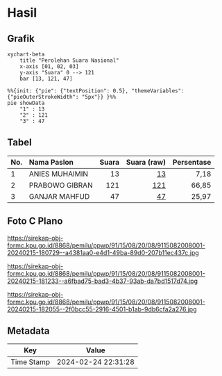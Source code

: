 # Hasil

## Grafik

```mermaid
xychart-beta
    title "Perolehan Suara Nasional"
    x-axis [01, 02, 03]
    y-axis "Suara" 0 --> 121
    bar [13, 121, 47]
```

```mermaid
%%{init: {"pie": {"textPosition": 0.5}, "themeVariables": {"pieOuterStrokeWidth": "5px"}} }%%
pie showData
    "1" : 13
    "2" : 121
    "3" : 47
```

## Tabel

| No. | Nama Paslon    | Suara | Suara (raw) | Persentase |
|:--- |:-------------- | -----:| -----------:| ----------:|
| 1   | ANIES MUHAIMIN | 13    | [13][p-1]   | 7,18       |
| 2   | PRABOWO GIBRAN | 121   | [121][p-2]  | 66,85      |
| 3   | GANJAR MAHFUD  | 47    | [47][p-3]   | 25,97      |


[p-1]: https://github.com/gigit-pemilu/pemilu-2024/blob/main/pilpres/hitung-suara/sub/91-papua/sub/15-waropen/sub/08-urei-faisei/sub/2008-usaiwa/sub/001-tps/sub/paslon-1.txt
[p-2]: https://github.com/gigit-pemilu/pemilu-2024/blob/main/pilpres/hitung-suara/sub/91-papua/sub/15-waropen/sub/08-urei-faisei/sub/2008-usaiwa/sub/001-tps/sub/paslon-2.txt
[p-3]: https://github.com/gigit-pemilu/pemilu-2024/blob/main/pilpres/hitung-suara/sub/91-papua/sub/15-waropen/sub/08-urei-faisei/sub/2008-usaiwa/sub/001-tps/sub/paslon-3.txt

## Foto C Plano

https://sirekap-obj-formc.kpu.go.id/8868/pemilu/ppwp/91/15/08/20/08/9115082008001-20240215-180729--a4381aa0-e4d1-49ba-89d0-207b11ec437c.jpg

https://sirekap-obj-formc.kpu.go.id/8868/pemilu/ppwp/91/15/08/20/08/9115082008001-20240215-181233--a6fbad75-bad3-4b37-93ab-da7bd1517d74.jpg

https://sirekap-obj-formc.kpu.go.id/8868/pemilu/ppwp/91/15/08/20/08/9115082008001-20240215-182055--2f0bcc55-2916-4501-b1ab-9db6cfa2a276.jpg


## Metadata

| Key        | Value               |
| ---------- | ------------------- |
| Time Stamp | 2024-02-24 22:31:28 |



